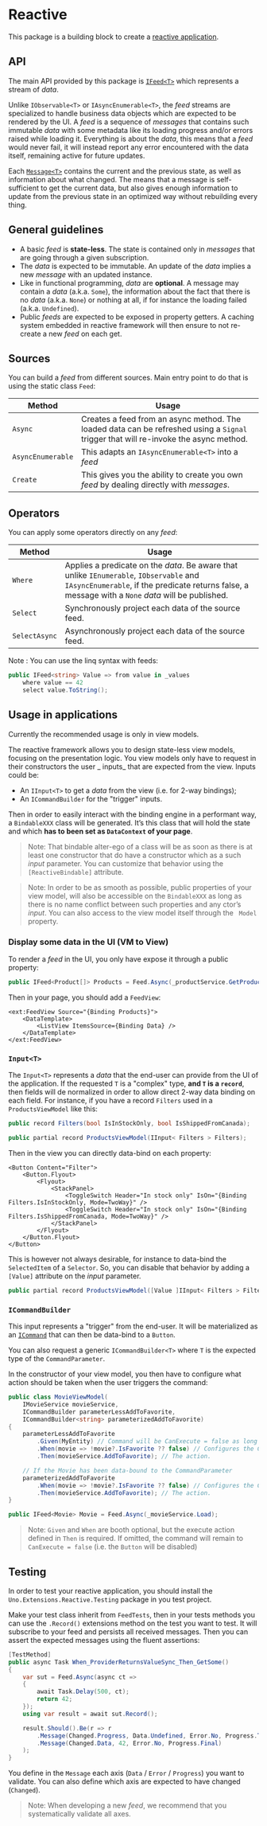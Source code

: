 # Reactive

This package is a building block to create a [reactive application](https://en.wikipedia.org/wiki/Reactive_programming).

## API
The main API provided by this package is [`IFeed<T>`](https://github.com/unoplatform/uno.extensions/blob/main/src/Uno.Extensions.Reactive/Core/IFeed.cs) which represents a stream of _data_.

Unlike `IObservable<T>` or `IAsyncEnumerable<T>`, the _feed_ streams are specialized to handle business data objects which are expected to be rendered by the UI. A _feed_ is a sequence of _messages_ that contains such immutable _data_ with some metadata like its loading progress and/or errors raised while loading it. Everything is about the _data_, this means that a _feed_ would never fail, it will instead report any error encountered with the data itself, remaining active for future updates.

Each [`Message<T>`](https://github.com/unoplatform/uno.extensions/blob/main/src/Uno.Extensions.Reactive/Core/Message.cs) contains the current and the previous state, as well as information about what changed. The means that a message is self-sufficient to get the current data, but also gives enough information to update from the previous state in an optimized way without rebuilding every thing.

## General guidelines

* A basic _feed_ is **state-less**. The state is contained only in _messages_ that are going through a given subscription.
* The _data_ is expected to be immutable. An update of the _data_ implies a new _message_ with an updated instance.
* Like in functional programming, _data_ are **optional**. A message may contain a _data_ (a.k.a. `Some`), the information about the fact that there is no _data_ (a.k.a. `None`) or nothing at all, if for instance the loading failed (a.k.a. `Undefined`).
* Public _feeds_ are expected to be exposed in property getters. A caching system embedded in reactive framework will then ensure to not re-create a new _feed_ on each get.

## Sources
You can build a _feed_ from different sources. Main entry point to do that is using the static class `Feed`:

| Method | Usage |
| ------ | ----- |
| `Async` | Creates a feed from an async method. The loaded data can be refreshed using a `Signal` trigger that will re-invoke the async method. |
| `AsyncEnumerable` | This adapts an `IAsyncEnumerable<T>` into a _feed_ |
| `Create` | This gives you the ability to create you own _feed_ by dealing directly with _messages_. |

## Operators
You can apply some operators directly on any _feed_:

| Method | Usage |
| ------ | ----- |
|`Where` | Applies a predicate on the _data_. Be aware that unlike `IEnumerable`, `IObservable` and `IAsyncEnumerable`, if the predicate returns false, a message with a `None` _data_ will be published. |
|`Select` | Synchronously project each data of the source feed. |
|`SelectAsync` | Asynchronously project each data of the source feed. |

Note : You can use the linq syntax with feeds:
```csharp
public IFeed<string> Value => from value in _values
	where value == 42
	select value.ToString();
```

## Usage in applications

Currently the recommended usage is only in view models.

The reactive framework allows you to design state-less view models, focusing on the presentation logic. You view models only have to request in their constructors the user _ inputs_ that are expected from the view. Inputs could be:
* An `IInput<T>` to get a _data_ from the view (i.e. for 2-way bindings);
* An `ICommandBuilder` for the "trigger" inputs.

Then in order to easily interact with the binding engine in a performant way, a `BindableXXX` class will be generated. It’s this class that will hold the state and which **has to been set as `DataContext` of your page**.

> Note: That bindable alter-ego of a class will be as soon as there is at least one constructor that do have a constructor which as a such _input_ parameter. You can customize that behavior using the `[ReactiveBindable]` attribute.

> Note: In order to be as smooth as possible, public properties of your view model, will also be accessible on the `BindableXXX` as long as there is no name conflict between such properties and any ctor’s _input_. You can also access to the view model itself through the ` Model` property.

### Display some data in the UI (VM to View)

To render a _feed_ in the UI, you only have expose it through a public property:
```csharp
public IFeed<Product[]> Products = Feed.Async(_productService.GetProducts);
```

Then in your page, you should add a `FeedView`:
```xaml
<ext:FeedView Source="{Binding Products}">
	<DataTemplate>
		<ListView ItemsSource={Binding Data} />
	</DataTemplate>
</ext:FeedView>
```

### `Input<T>`

The `Input<T>` represents a _data_ that the end-user can provide from the UI of the application. If the requested `T` is a "complex" type, **and `T` is a `record`**, then fields will de normalized in order to allow direct 2-way data binding on each field.
For instance, if you have a record `Filters` used in a `ProductsViewModel` like this:
```csharp
public record Filters(bool IsInStockOnly, bool IsShippedFromCanada);

public partial record ProductsViewModel(IInput< Filters > Filters);
```

Then in the view you can directly data-bind on each property:
```xaml
<Button Content="Filter">
	<Button.Flyout>
		<Flyout>
			<StackPanel>
				<ToggleSwitch Header="In stock only" IsOn="{Binding Filters.IsInStockOnly, Mode=TwoWay}" />
				<ToggleSwitch Header="In stock only" IsOn="{Binding Filters.IsShippedFromCanada, Mode=TwoWay}" />
			</StackPanel>
		</Flyout>
	</Button.Flyout>
</Button>
```

This is however not always desirable, for instance to data-bind the `SelectedItem` of a `Selector`. So, you can disable that behavior by adding a `[Value]` attribute on the _input_ parameter.
```csharp
public partial record ProductsViewModel([Value ]IInput< Filters > Filters);
```

### `ICommandBuilder`

This input represents a "trigger" from the end-user. It will be materialized as an [`ICommand`](https://docs.microsoft.com/en-us/uwp/api/windows.ui.xaml.input.icommand) that can then be data-bind to a `Button`.

You can also request a generic `ICommandBuilder<T>` where `T` is the expected type of the `CommandParameter`.

In the constructor of your view model, you then have to configure what action should be taken when the user triggers the command:
```csharp
public class MovieViewModel(
	IMovieService movieService,
	ICommandBuilder parameterLessAddToFavorite, 
	ICommandBuilder<string> parameterizedAddToFavorite)
{
	parameterLessAddToFavorite
		.Given(MyEntity) // Command will be CanExecute = false as long as the Movie feed didn’t get a value.
		.When(movie => !movie?.IsFavorite ?? false) // Configures the CanExecute
		.Then(movieService.AddToFavorite); // The action.

	// If the Movie has been data-bound to the CommandParameter
	parameterizedAddToFavorite
		.When(movie => !movie?.IsFavorite ?? false) // Configures the CanExecute
		.Then(movieService.AddToFavorite); // The action.
}

public IFeed<Movie> Movie = Feed.Async(_movieService.Load);

```

> Note: `Given` and `When` are booth optional, but the execute action defined in `Then` is required. If omitted, the command will remain to `CanExecute = false` (i.e. the `Button` will be disabled) 

## Testing

In order to test your reactive application, you should install the `Uno.Extensions.Reactive.Testing` package in you test project.

Make your test class inherit from `FeedTests`, then in your tests methods you can use the `.Record()` extensions method on the test you want to test. It will subscribe to your feed and persists all received messages. Then you can assert the expected messages using the fluent assertions:

```csharp
[TestMethod]
public async Task When_ProviderReturnsValueSync_Then_GetSome()
{
	var sut = Feed.Async(async ct =>
	{
		await Task.Delay(500, ct);
		return 42;
	});
	using var result = await sut.Record();

	result.Should().Be(r => r
		.Message(Changed.Progress, Data.Undefined, Error.No, Progress.Transient)
		.Message(Changed.Data, 42, Error.No, Progress.Final)
	);
}
```

You define in the `Message` each axis (`Data` / `Error` / `Progress`) you want to validate. You can also define which axis are expected to have changed (`Changed`).

> Note: When developing a new _feed_, we recommend that you systematically validate all axes.

